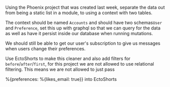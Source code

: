 Using the Phoenix project that was created last week, separate the data out from being a static list in a module, to using a context with two tables. 

The context should be named `Accounts` and should have two schemas`User` and `Preference`, set this up with graphql so that we can query for the data as well as have it persist inside our database when running mutations.

We should still be able to get our user's subscription to give us messages when users change their preferences.



Use EctoShorts to make this cleaner and also add filters for `before`/`after`/`first`, for this project we are not allowed to use relational filtering. This means we are not allowed to just pass

%{preferences: %{likes_email: true}}
into EctoShorts


